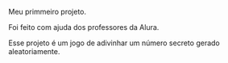 Meu primmeiro projeto.

Foi feito com ajuda dos professores da Alura.

Esse projeto é um jogo de adivinhar um número secreto gerado aleatoriamente.
